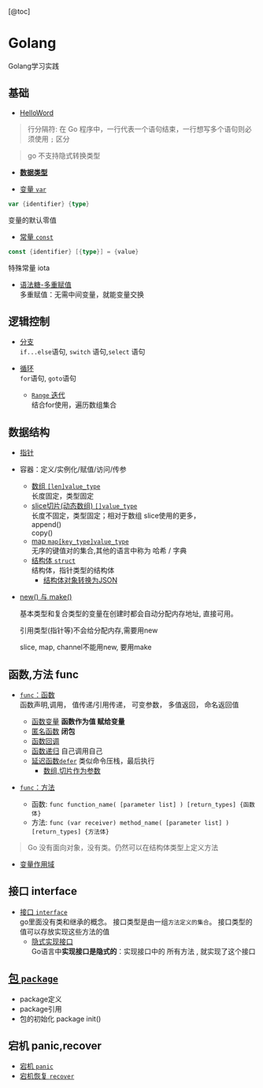 [@toc]

# Golang
 Golang学习实践


## 基础

- [HelloWord](./hello.go)

>行分隔符:
在 Go 程序中，一行代表一个语句结束，一行想写多个语句则必须使用 `;` 区分

>go 不支持隐式转换类型

- [**数据类型**](./1data_type.go)

- [变量 `var`](./2variable.go)
```go
var {identifier} {type}
```

变量的默认零值
- [常量 `const`](./3constant.go)
```go
const {identifier} [{type}] = {value}
```
特殊常量 iota

- [语法糖-多重赋值](./语法糖-多重赋值.go)\
    多重赋值：无需中间变量，就能变量交换

## 逻辑控制
- [分支](./logical/5条件控制.go)\
`if...else`语句, `switch` 语句,`select` 语句

- [循环](./logical/6循环.go)\
`for`语句, `goto`语句
    - [`Range` 迭代](./logical/7Range.go)\
    结合for使用，遍历数组集合

## 数据结构
- [指针](./4指针.go)

- 容器：定义/实例化/赋值/访问/传参
    - [数组 `[len]value_type`](./dataStructure/1Array.go)\
        长度固定，类型固定
    - [slice切片(动态数组) `[]value_type`](./dataStructure/2Slice.go)\
        长度不固定，类型固定；相对于数组 slice使用的更多，\
        append() \
        copy()
    - [map `map[key_type]value_type`](./dataStructure/4map.go)\
        无序的键值对的集合,其他的语言中称为 哈希 / 字典
    - [结构体 `struct`](./dataStructure/3.1struct.go)\
        结构体，指针类型的结构体    
        - [结构体对象转换为JSON](./dataStructure/3.2struct.go)
- [new() 与 make()](./dataStructure/5newAndMake.go)

  基本类型和复合类型的变量在创建时都会自动分配内存地址, 直接可用。

  引用类型(指针等)不会给分配内存,需要用new

  slice, map, channel不能用new, 要用make
## 函数,方法 func
- [`func`：函数](./3函数/0函数.go)\
    函数声明,调用，
    值传递/引用传递，
    可变参数，
    多值返回，
    命名返回值
    - [函数变量](./3函数/1函数变量.go)
        **函数作为值 赋给变量**
    - [匿名函数](./3函数/2函数闭包.go)
        **闭包**
    - [函数回调](./3函数/4回调.go)
    - [函数递归](./3函数/5递归.go) 自己调用自己
    - [延迟函数`defer`](./3函数/6延迟函数.go)
      类似命令压栈，最后执行
        - [数组,切片作为参数](./3函数/7arrayToFunc.go)

- [`func`：方法](./3函数/3函数与方法.go)
    - 函数: `func function_name( [parameter list] ) [return_types] {函数体}`
    - 方法: `func (var receiver) method_name( [parameter list] ) [return_types] {方法体}`
>Go 没有面向对象，没有类。仍然可以在结构体类型上定义方法

- [变量作用域](./3函数/作用域.go)

## 接口 interface
- [接口 `interface`](./3函数/8接口.go)\
go里面没有类和继承的概念。
接口类型是由一组`方法定义的集合`。
接口类型的值可以存放实现这些方法的值    
    - [隐式实现接口](./3函数/9隐式接口.go)\
Go语言中**实现接口是隐式的**：实现接口中的 所有方法 , 就实现了这个接口

## [包 `package`](./package/)

- package定义
- package引用
- 包的初始化 package init()



## 宕机 panic,recover
- [宕机 `panic`](./3函数/10程序宕机.go)
- [宕机恢复 `recover`](./3函数/11宕机恢复.go)

